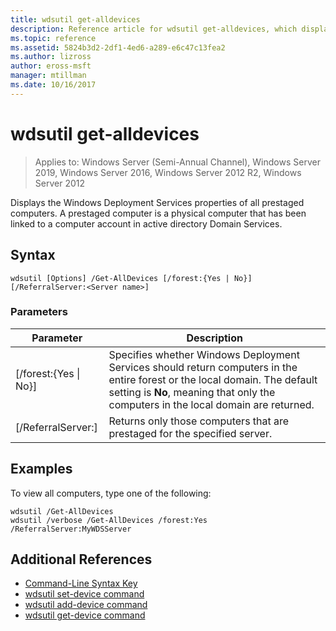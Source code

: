 ```yaml
---
title: wdsutil get-alldevices
description: Reference article for wdsutil get-alldevices, which displays the Windows Deployment Services properties of all prestaged computers.
ms.topic: reference
ms.assetid: 5824b3d2-2df1-4ed6-a289-e6c47c13fea2
ms.author: lizross
author: eross-msft
manager: mtillman
ms.date: 10/16/2017
---
```


# wdsutil get-alldevices

> Applies to: Windows Server (Semi-Annual Channel), Windows Server 2019, Windows Server 2016, Windows Server 2012 R2, Windows Server 2012

Displays the Windows Deployment Services properties of all prestaged computers. A prestaged computer is a physical computer that has been linked to a computer account in active directory Domain Services.

## Syntax
```
wdsutil [Options] /Get-AllDevices [/forest:{Yes | No}] [/ReferralServer:<Server name>]
```
### Parameters
|Parameter|Description|
|-------|--------|
|[/forest:{Yes &#124; No}]|Specifies whether Windows Deployment Services should return computers in the entire forest or the local domain. The default setting is **No**, meaning that only the computers in the local domain are returned.|
|[/ReferralServer:<Server name>]|Returns only those computers that are prestaged for the specified server.|
## Examples
To view all computers, type one of the following:
```
wdsutil /Get-AllDevices
wdsutil /verbose /Get-AllDevices /forest:Yes /ReferralServer:MyWDSServer
```
## Additional References
- [Command-Line Syntax Key](command-line-syntax-key.md)
- [wdsutil set-device command](wdsutil-set-device.md)
- [wdsutil add-device command](wdsutil-add-device.md)
- [wdsutil get-device command](wdsutil-get-device.md)
